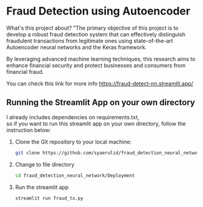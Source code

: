 # Fraud Detection using Autoencoder

What's this project about?
"The primary objective of this project is to develop a robust fraud detection system that can effectively distinguish fraudulent transactions from legitimate ones using state-of-the-art Autoencoder neural networks and the Keras framework.

By leveraging advanced machine learning techniques, this research aims to enhance financial security and protect businesses and consumers from financial fraud.

You can check this link for more info
https://fraud-detect-nn.streamlit.app/

## Running the Streamlit App on your own directory
I already includes dependencies on requirements.txt, <br>
so if you want to run this streamlit app on your own directory, follow the instruction below:

1. Clone the Git repository to your local machine:

   ```bash
   git clone https://github.com/syaerulid/fraud_detection_neural_network.git

2. Change to file directory
   ```bash
   cd fraud_detection_neural_network/Deployment
4. Run the streamlit app
   ```bash
   streamlit run fraud_tx.py
